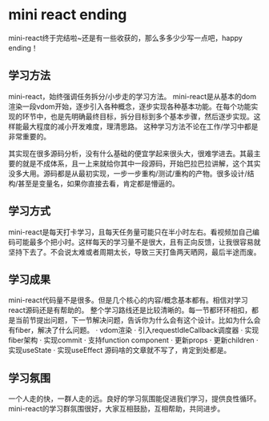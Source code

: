 # mini react ending

mini-react终于完结啦~还是有一些收获的，那么多多少少写一点吧，happy ending！

## 学习方法
mini-react，始终强调任务拆分/小步走的学习方法。
mini-react是从基本的dom渲染一段vdom开始，逐步引入各种概念，逐步实现各种基本功能。在每个功能实现的环节中，也是先明确最终目标，拆分目标到多个基本步骤，然后逐步实现。这样能最大程度的减小开发难度，理清思路。
这种学习方法不论在工作/学习中都是非常重要的。

其实现在很多源码分析，没有什么基础的便宜学起来很头大，很难学进去。其最主要的就是不成体系，且一上来就给你其中一段源码，开始巴拉巴拉讲解，这个其实没多大用。源码都是从最初实现，一步一步重构/测试/重构的产物。很多设计/结构/甚至是变量名，如果你直接去看，肯定都是懵逼的。

## 学习方式
mini-react是每天打卡学习，且每天任务量可能只在半小时左右。看视频加自己编码可能最多个把小时。这样每天的学习量不是很大，且有正向反馈，让我很容易就坚持下去了。不会说太难或者周期太长，导致三天打鱼两天晒网，最后半途而废。

## 学习成果
mini-react代码量不是很多。但是几个核心的内容/概念基本都有。相信对学习react源码还是有帮助的。
整个学习路线还是比较清晰的。每一节都环环相扣，都是当前节提出问题，下一节解决问题，告诉你为什么会有这个设计。比如为什么会有fiber，解决了什么问题。
· vdom渲染
· 引入requestIdleCallback调度器
· 实现fiber架构
· 实现commit
· 支持function component
· 更新props
· 更新children
· 实现useState
· 实现useEffect
源码啥的文章就不写了，肯定到处都是。

## 学习氛围
一个人走的快，一群人走的远。良好的学习氛围能促进我们学习，提供良性循环。
mini-react的学习群氛围很好，大家互相鼓励，互相帮助，共同进步。
